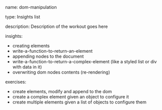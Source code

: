 name: dom-manipulation

type: Insights list

description: Description of the workout goes here

insights:
  - creating elements
  - write-a-function-to-return-an-element
  - appending nodes to the document
  - write-a-function-to-return-a-complex-element (like a styled list or div with data in it)
  - overwriting dom nodes contents (re-rendering)

exercises:
  - create elements, modify and append to the dom
  - create a complex element given an object to configure it
  - create multiple elements given a list of objects to configure them
